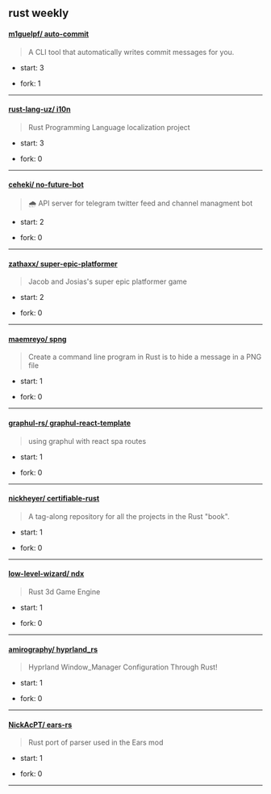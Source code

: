 ## rust weekly

#### [m1guelpf/ auto-commit](https://github.com/m1guelpf/auto-commit)
>  A CLI tool that automatically writes commit messages for you.
+ start: 3
+ fork: 1
---
#### [rust-lang-uz/ i10n](https://github.com/rust-lang-uz/i10n)
>  Rust Programming Language localization project
+ start: 3
+ fork: 0
---
#### [ceheki/ no-future-bot](https://github.com/ceheki/no-future-bot)
>  🌧 API server for telegram twitter feed and channel managment bot
+ start: 2
+ fork: 0
---
#### [zathaxx/ super-epic-platformer](https://github.com/zathaxx/super-epic-platformer)
>  Jacob and Josias's super epic platformer game 
+ start: 2
+ fork: 0
---
#### [maemreyo/ spng](https://github.com/maemreyo/spng)
>  Create a command line program in Rust is to hide a message in a PNG file
+ start: 1
+ fork: 0
---
#### [graphul-rs/ graphul-react-template](https://github.com/graphul-rs/graphul-react-template)
>  using graphul with react spa routes
+ start: 1
+ fork: 0
---
#### [nickheyer/ certifiable-rust](https://github.com/nickheyer/certifiable-rust)
>  A tag-along repository for all the projects in the Rust "book".
+ start: 1
+ fork: 0
---
#### [low-level-wizard/ ndx](https://github.com/low-level-wizard/ndx)
>  Rust 3d Game Engine
+ start: 1
+ fork: 0
---
#### [amirography/ hyprland_rs](https://github.com/amirography/hyprland_rs)
>  Hyprland Window_Manager Configuration Through Rust!
+ start: 1
+ fork: 0
---
#### [NickAcPT/ ears-rs](https://github.com/NickAcPT/ears-rs)
>  Rust port of parser used in the Ears mod 
+ start: 1
+ fork: 0
---